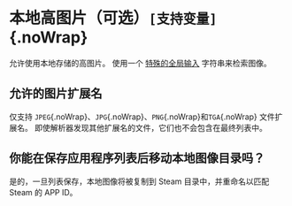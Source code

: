 # 本地高图片（可选）`[支持变量]`{.noWrap}

允许使用本地存储的高图片。 使用一个 [特殊的全局输入](#special-glob-input) 字符串来检索图像。

## 允许的图片扩展名

仅支持 `JPEG`{.noWrap}、`JPG`{.noWrap}、`PNG`{.noWrap}和`TGA`{.noWrap} 文件扩展名。 即使解析器发现其他扩展名的文件，它们也不会包含在最终列表中。

## 你能在保存应用程序列表后移动本地图像目录吗？

是的，一旦列表保存，本地图像将被复制到 Steam 目录中，并重命名以匹配 Steam 的 APP ID。
